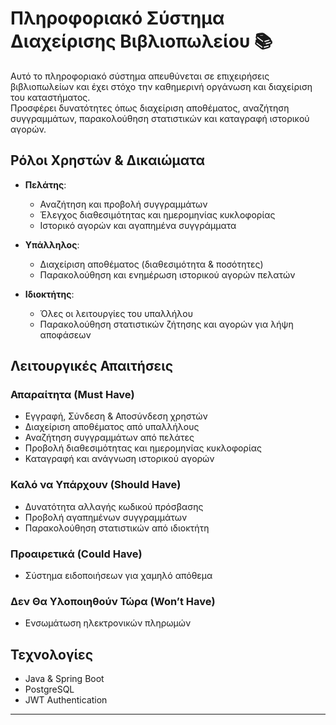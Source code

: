 # Πληροφοριακό Σύστημα Διαχείρισης Βιβλιοπωλείου 📚

Αυτό το πληροφοριακό σύστημα απευθύνεται σε επιχειρήσεις βιβλιοπωλείων και έχει στόχο την καθημερινή οργάνωση και διαχείριση του καταστήματος.  
Προσφέρει δυνατότητες όπως διαχείριση αποθέματος, αναζήτηση συγγραμμάτων, παρακολούθηση στατιστικών και καταγραφή ιστορικού αγορών.

## Ρόλοι Χρηστών & Δικαιώματα  
- **Πελάτης**:  
  - Αναζήτηση και προβολή συγγραμμάτων  
  - Έλεγχος διαθεσιμότητας και ημερομηνίας κυκλοφορίας  
  - Ιστορικό αγορών και αγαπημένα συγγράμματα  

- **Υπάλληλος**:  
  - Διαχείριση αποθέματος (διαθεσιμότητα & ποσότητες)  
  - Παρακολούθηση και ενημέρωση ιστορικού αγορών πελατών  

- **Ιδιοκτήτης**:  
  - Όλες οι λειτουργίες του υπαλλήλου  
  - Παρακολούθηση στατιστικών ζήτησης και αγορών για λήψη αποφάσεων  



## Λειτουργικές Απαιτήσεις  

### Απαραίτητα (Must Have)  
- Εγγραφή, Σύνδεση & Αποσύνδεση χρηστών  
- Διαχείριση αποθέματος από υπαλλήλους  
- Αναζήτηση συγγραμμάτων από πελάτες  
- Προβολή διαθεσιμότητας και ημερομηνίας κυκλοφορίας  
- Καταγραφή και ανάγνωση ιστορικού αγορών  

### Καλό να Υπάρχουν (Should Have)  
- Δυνατότητα αλλαγής κωδικού πρόσβασης  
- Προβολή αγαπημένων συγγραμμάτων  
- Παρακολούθηση στατιστικών από ιδιοκτήτη  

### Προαιρετικά (Could Have)  
- Σύστημα ειδοποιήσεων για χαμηλό απόθεμα  

### Δεν Θα Υλοποιηθούν Τώρα (Won’t Have)  
- Ενσωμάτωση ηλεκτρονικών πληρωμών  




## Τεχνολογίες  
- Java & Spring Boot  
- PostgreSQL  
- JWT Authentication

---
